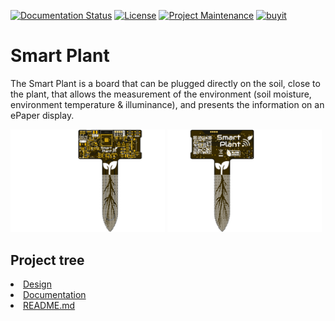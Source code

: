 
[![Documentation Status][documentation-shield]][documentation]
[![License][license-shield]](LICENSE)
[![Project Maintenance][maintenance-shield]][maintenance]
[![buyit][buyit-shield]][buyit]

# Smart Plant
The Smart Plant is a board that can be plugged directly on the soil, close to the plant, that allows the measurement of the environment (soil moisture, environment temperature & illuminance), and presents the information on an ePaper display.

<p float="left">
   <img src="./Documentation/Images/Top.png" width="49%">
   <img src="./Documentation/Images/Bottom.png" width="49%">   
</p>

## Project tree

<li><a href="./Design/">Design</a></li>
<li><a href="./Documentation/">Documentation</a></li>

<li><a href="./README.md">README.md</a></li>



[documentation-shield]: https://readthedocs.org/projects/smart-plant/badge/?version=v2r1&style=for-the-badge
[documentation]: https://smart-plant.readthedocs.io/

[license-shield]: https://img.shields.io/badge/License-CC%20BY--NC--SA%204.0-lightgrey.svg?style=for-the-badge

[maintenance-shield]: https://img.shields.io/badge/maintainer-J.%20G.%20Aguado-2e48a7.svg?style=for-the-badge
[maintenance]: https://github.com/JGAguado

[buyit-shield]: https://img.shields.io/badge/get%20it%20on-elecrow-399BD7.svg?style=for-the-badge
[buyit]: https://www.elecrow.com/smart-plant.html

